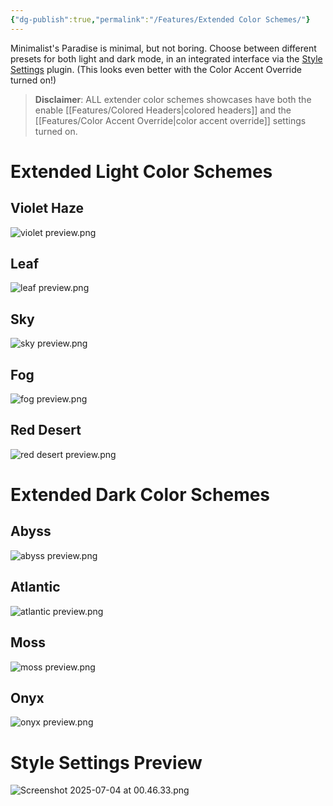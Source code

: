 ```yaml
---
{"dg-publish":true,"permalink":"/Features/Extended Color Schemes/"}
---
```


Minimalist's Paradise is minimal, but not boring. Choose between different presets for both light and dark mode, in an integrated interface via the [Style Settings](https://github.com/mgmeyers/obsidian-style-settings) plugin. (This looks even better with the Color Accent Override turned on!)

> **Disclaimer**: ALL extender color schemes showcases have both the enable [[Features/Colored Headers\|colored headers]] and the [[Features/Color Accent Override\|color accent override]] settings turned on.
# Extended Light Color Schemes
## Violet Haze
![violet preview.png](/img/user/attachments/violet%20preview.png)
## Leaf
![leaf preview.png](/img/user/attachments/leaf%20preview.png)
## Sky
![sky preview.png](/img/user/attachments/sky%20preview.png)
## Fog
![fog preview.png](/img/user/attachments/fog%20preview.png)
## Red Desert
![red desert preview.png](/img/user/attachments/red%20desert%20preview.png)
# Extended Dark Color Schemes
## Abyss
![abyss preview.png](/img/user/attachments/abyss%20preview.png)
## Atlantic
![atlantic preview.png](/img/user/attachments/atlantic%20preview.png)
## Moss
![moss preview.png](/img/user/attachments/moss%20preview.png)
## Onyx
![onyx preview.png](/img/user/attachments/onyx%20preview.png)
# Style Settings Preview
![Screenshot 2025-07-04 at 00.46.33.png](/img/user/system/attachments/Screenshot%202025-07-04%20at%2000.46.33.png)